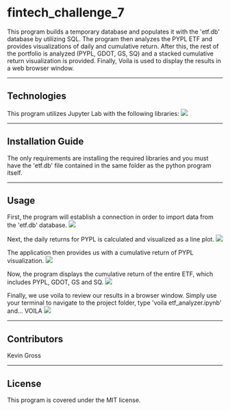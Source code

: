 # fintech_challenge_7
This program builds a temporary database and populates it with the 'etf.db' database by utilizing SQL. The program then analyzes the PYPL ETF and provides visualizations of daily and cumulative return. After this, the rest of the portfolio is analyzed (PYPL, GDOT, GS, SQ) and a stacked cumulative return visualization is provided. Finally, Voila is used to display the results in a web browser window.

---
## Technologies
This program utilizes Jupyter Lab with the following libraries:
![](screencap/imports.PNG)

---
## Installation Guide
The only requirements are installing the required libraries and you must have the 'etf.db' file contained in the same folder as the python program itself.

---
## Usage
First, the program will establish a connection in order to import data from the 'etf.db' database.
![](screencap/1.PNG)

Next, the daily returns for PYPL is calculated and visualized as a line plot.
![](screencap/2.PNG)

The application then provides us with a cumulative return of PYPL visualization.
![](screencap/3.PNG)

Now, the program displays the cumulative return of the entire ETF, which includes PYPL, GDOT, GS and SQ.
![](screencap/4.PNG)

Finally, we use voila to review our results in a browser window. Simply use your terminal to navigate to the project folder, type 'voila etf_analyzer.ipynb' and... VOILA
![](screencap/voila.PNG)

---
## Contributors
Kevin Gross

---
## License
This program is covered under the MIT license.